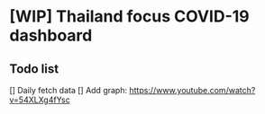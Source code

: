 # [WIP] Thailand focus COVID-19 dashboard

## Todo list

[] Daily fetch data
[] Add graph: https://www.youtube.com/watch?v=54XLXg4fYsc

